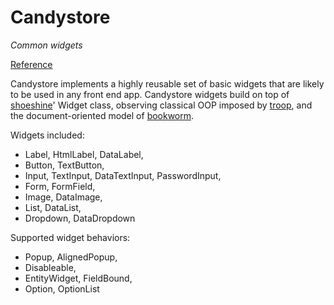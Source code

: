 Candystore
==========

*Common widgets*

[Reference](http://danstocker.github.io/candystore)

Candystore implements a highly reusable set of basic widgets that are likely to be used in any front end app. Candystore widgets build on top of [shoeshine](https://github.com/danstocker/shoeshine)' Widget class, observing classical OOP imposed by [troop](https://github.com/production-minds/troop), and the document-oriented model of [bookworm](https://github.com/danstocker/bookworm).

Widgets included:

- Label, HtmlLabel, DataLabel,
- Button, TextButton,
- Input, TextInput, DataTextInput, PasswordInput,
- Form, FormField,
- Image, DataImage,
- List, DataList,
- Dropdown, DataDropdown

Supported widget behaviors:

- Popup, AlignedPopup,
- Disableable,
- EntityWidget, FieldBound,
- Option, OptionList
